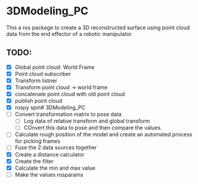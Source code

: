 # 3DModeling_PC

This a ros package to create a 3D reconstructed surface using point cloud data from the end effector of a robotic manipulator.



## TODO: 

- [X] Global point cloud: World Frame  
- [X] Point cloud subscriber 
- [X] Transform listner
- [X] Transform point cloud ->  world frame 
- [X] concatenate point cloud with old point cloud 
- [X] publish point cloud 
- [X] rospy spin# 3DModeling_PC
- [ ] Convert transformation matrix to pose data
	- [ ] Log data of relative transform and global transform
	- [ ] COnvert this data to pose and then compare the values.
- [ ] Calculate rough position of the model and create an automated process for picking frames
- [ ] Fuse the 2 data sources together
- [X] Create a distance calculator
- [X] Create the filter 
- [X] Calculate the min and max value
- [ ] Make the values rosparams
